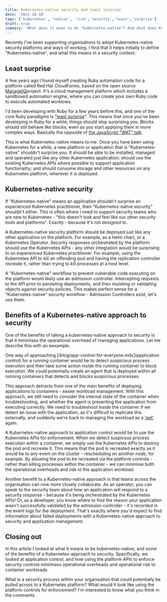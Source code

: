 ```yaml
---
title: Kubernetes-native security and least surprise
date: '2021-10-18'
tags: ['kubernetes', 'native', 'risk','security','least','surprise']
draft: true
summary: 'What does it mean to be "Kubernetes-native"? And what does Kubernetes-native security look like?'
---
```

Recently I've been supporting organisations to adopt Kubernetes-native security platforms and ways of working. I find that it helps initially to define "Kubernetes-native", and what this means in a security context.

## Least surprise

A few years ago I found myself creating Ruby automation code for a platform called Red Hat CloudForms, based on the open source [ManageIQ](https://manageiq.org)project. It's a cloud management platform which includes a sandboxed automation engine, where you can create your own Ruby code to execute automated worklows.

I'd been developing with Ruby for a few years before this, and one of the core Ruby paradigms is ["least surprise](https://www.artima.com/articles/the-philosophy-of-ruby#part4)". This means that once you've been developing in Ruby for a while, things should stop surprising you. Blocks should still behave like blocks, even as you start applying them in more complex ways. Basically the opposite of [the JavaScript "WAT" talk](https://www.destroyallsoftware.com/talks/wat).

This is what Kubernetes-native means to me. Once you have been using Kubernetes for a while, a new platform or application that is "Kubernetes-native" shouldn't surprise you. It should be able to be installed, managed and operated just like any other Kubernetes application; should use the existing Kubernetes APIs where possible to support application functionality; and should consume storage and other resources on any Kubernetes platform, wherever it is deployed.

## Kubernetes-native security

If "Kubernetes-native" means an application shouldn't surprise an experienced Kubernetes practitioner, then "Kubernetes-native security" shouldn't either. This is often where I need to support security teams who are new to Kubernetes - "this doesn't look and feel like our other security tools and platforms". Exactly - because it's not designed to.

A Kubernetes-native security platform should be deployed just like any other application on the platform. For example, as a Helm chart, or a Kubernetes Operator. Security responses orchestrated by the platform should use the Kubernetes APIs - any other integration would be surprising to an experienced Kubernetes practitioner. For example, using the Kubernetes API to kill an offending pod and having the replication controller recreate it, rather than trying to kill processes at a host level.

A "Kubernetes-native" workflow to prevent vulnerable code executing on the platform would likely use an admission controller. Intercepting requests to the API prior to persisting deployments, and then mutating or validating objects against security policies. This makes perfect sense for a "Kubernetes-native" security workflow - Admission Controllers exist, let's use them.

## Benefits of a Kubernetes-native approach to security

One of the benefits of taking a kubernetes-native approach to security is that it minimises the operational overhead of managing applications. Let me describe this with an eexample. 

One way of approaching [/blog/app-control-for-everyone.mdx](application control) for a running container would be to detect suspicious process execution and then take some action *inside* the running container to block execution. We could potentially create an agent that is deployed within all running containers that detects and blocks suspicious processes.

This approach detracts from one of the main benefits of deploying applications to containers - easier workload management. With this approach, we still need to consider the internal state of the container when troubleshooting, and whether the agent is preventing the application from executing correctly. We need to troubleshoot *inside* the container if we detect an issue with the application, as it's difficult to replicate this externally, and suddenly we're back to managing the workload as a ['pet'](https://www.redhat.com/en/blog/container-tidbits-does-pets-vs-cattle-analogy-still-apply) again.

A Kubernetes-native approach to application control would be to use the Kubernetes APIs for enforcement. When we detect suspicous process execution within a container, we simply use the Kubernetes APIs to destroy the pod and recreate it. This means that the pod is recreated exactly as it would be to any event on the cluster - rescheduling on another node, for example. By allowing the pod to be recreated via the platform controls - rather than killing processes within the container - we can minimise both the operational overheads and risk to the application workload.

Another benefit to a Kubernetes-native approach is that teams across the organisation can now more closely collaborate. As an operator, you can speak to the security team about how an application will respond to a security response - because it's being orchestrated by the Kubernetes APIs! Or, as a developer, you know where to find the reason your application wasn't successfully validated by the admission controller - it's recorded in the event logs for the deployment. That's exactly where you'd expect to find information about failed deployments with a Kubernetes-native approach to security and application management.

## Closing out
In this article I looked at what it means to be kubernetes-native, and some of the benefits of a Kubernetes-approach to security. Specifically, we looked at application control, and how using the platform APIs to enforce security controls minimises operational overheads and operational risk to container workloads.

What is a security process within your organisation that could potentially be pulled across to a Kubernetes platform? What would it look like using the platform controls for enforcement? I'm interested to know what you think in the comments.
